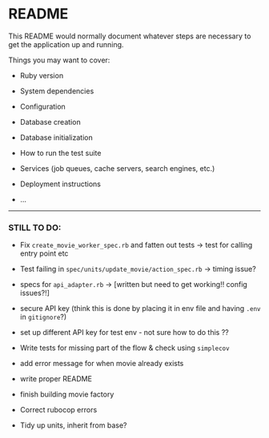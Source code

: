 # README

This README would normally document whatever steps are necessary to get the
application up and running.

Things you may want to cover:

* Ruby version

* System dependencies

* Configuration

* Database creation

* Database initialization

* How to run the test suite

* Services (job queues, cache servers, search engines, etc.)

* Deployment instructions

* ...

--------

### STILL TO DO:
- Fix `create_movie_worker_spec.rb` and fatten out tests
  -> test for calling entry point etc
- Test failing in `spec/units/update_movie/action_spec.rb` 
  -> timing issue?
- specs for `api_adapter.rb` 
  -> [written but need to get working!! config issues?!]
  
- secure API key (think this is done by placing it in env file and having `.env` in `gitignore`?)
- set up different API key for test env - not sure how to do this ?? 
- Write tests for missing part of the flow & check using `simplecov`

- add error message for when movie already exists
- write proper README
- finish building movie factory
- Correct rubocop errors
- Tidy up units, inherit from base?
